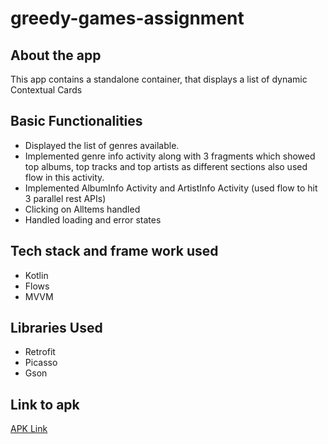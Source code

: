 # greedy-games-assignment

## About the app

This app contains a standalone container, that displays a list of  dynamic Contextual Cards


## Basic Functionalities

- Displayed the list of genres available.
- Implemented genre info activity along with 3 fragments which showed top albums, top tracks and top artists as different sections also used flow in this activity.
- Implemented AlbumInfo Activity and ArtistInfo Activity (used flow to hit 3 parallel rest APIs)
- Clicking on Alltems handled
- Handled loading and error states

## Tech stack and frame work used

- Kotlin
- Flows
- MVVM

## Libraries Used

- Retrofit
- Picasso
- Gson


## Link to apk

[APK Link](https://github.com/animeshsingh75/greedy-games-assignment/blob/master/APK/app-debug.apk)
